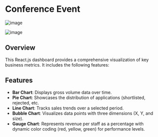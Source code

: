 # Conference Event

![image](https://github.com/user-attachments/assets/3de75248-7f92-4d38-980a-5e62ed29f743)


![image](https://github.com/user-attachments/assets/db96c4d9-bfa5-400d-b1dc-bfa844b3d1dc)





## Overview
This React.js dashboard provides a comprehensive visualization of key business metrics. It includes the following features:

## Features
- **Bar Chart**: Displays gross volume data over time.
- **Pie Chart**: Showcases the distribution of applications (shortlisted, rejected, etc.
- **Line Chart**: Tracks sales trends over a selected period.
- **Bubble Chart**: Visualizes data points with three dimensions (X, Y, and size).
- **Gauge Chart**: Represents revenue per staff as a percentage with dynamic color coding (red, yellow, green) for performance levels.
  
